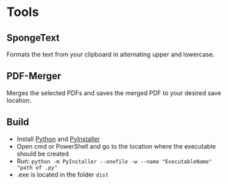 # Tools

## SpongeText
Formats the text from your clipboard in alternating upper and lowercase.

## PDF-Merger
Merges the selected PDFs and saves the merged PDF to your desired save location.

## Build
- Install [Python](https://www.python.org/downloads/) and [PyInstaller](https://www.pyinstaller.org/)
- Open cmd or PowerShell and go to the location where the executable should be created
- Run: `python -m PyInstaller --onefile -w --name "ExecutableName" "path of .py"`
- .exe is located in the folder `dist`
